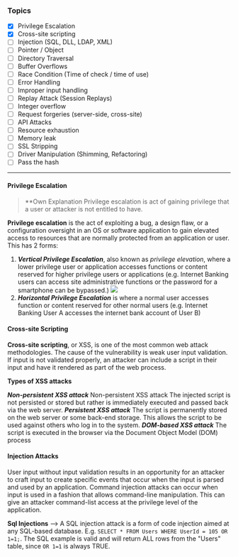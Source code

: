 ### Topics
+ [x] Privilege Escalation
+ [x] Cross-site scripting
+ [ ] Injection (SQL, DLL, LDAP, XML)
+ [ ] Pointer / Object
+ [ ] Directory Traversal
+ [ ] Buffer Overflows
+ [ ] Race Condition (Time of check / time of use)
+ [ ] Error Handling
+ [ ] Improper input handling
+ [ ] Replay Attack (Session Replays)
+ [ ] Integer overflow
+ [ ] Request forgeries (server-side, cross-site)
+ [ ] API Attacks
+ [ ] Resource exhaustion
+ [ ] Memory leak
+ [ ] SSL Stripping
+ [ ] Driver Manipulation (Shimming, Refactoring)
+ [ ] Pass the hash
---
#### Privilege Escalation

> **Own Explanation
> Privilege escalation is act of gaining privilege that a user or attacker is not entitled to have.

**Privilege escalation** is the act of exploiting a bug, a design flaw, or a configuration oversight in an OS or software application to gain elevated access to resources that are normally protected from an application or user.
This has 2 forms:
1. ***Vertical Privilege Escalation***,  also known as _privilege elevation_, where a lower privilege user or application accesses functions or content reserved for higher privilege users or applications (e.g. Internet Banking users can access site administrative functions or the password for a smartphone can be bypassed.)
![](https://upload.wikimedia.org/wikipedia/commons/thumb/2/2f/Priv_rings.svg/300px-Priv_rings.svg.png)
2. ***Horizontal Privilege Escalation*** is where a normal user accesses function or content reserved for other normal users (e.g. Internet Banking User A accesses the internet bank account of User B)

#### Cross-site Scripting 
**Cross-site scripting**, or XSS, is one of the most common web attack methodologies. The cause of the vulnerability is weak user input validation. If input is not validated properly, an attacker can include a script in their input and have it rendered as part of the web process.

**Types of XSS attacks**

***Non-persistent XSS attack*** Non-persistent XSS attack The injected script is not persisted or stored but rather is immediately executed and passed back via the web server. 
***Persistent XSS attack*** The script is permanently stored on the web server or some back-end storage. This allows the script to be used against others who log in to the system. 
***DOM-based XSS attack*** The script is executed in the browser via the Document Object Model (DOM) process

#### Injection Attacks
User input without input validation results in an opportunity for an attacker to craft input to create specific events that occur when the input is parsed and used by an application. Command injection attacks can occur when input is used in a fashion that allows command-line manipulation. This can give an attacker command-list access at the privilege level of the application.

**Sql Injections** -->  A SQL injection attack is a form of code injection aimed at any SQL-based database. E.g. `SELECT * FROM Users WHERE UserId = 105 OR 1=1;`. The SQL example is valid and will return ALL rows from the "Users" table, since `OR 1=1` is always TRUE.

